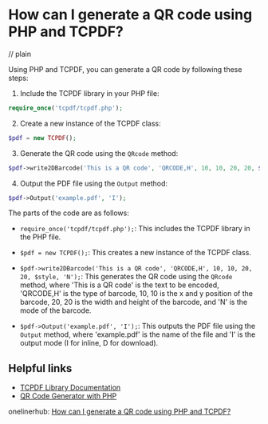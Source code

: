 # How can I generate a QR code using PHP and TCPDF?
// plain

Using PHP and TCPDF, you can generate a QR code by following these steps:

1. Include the TCPDF library in your PHP file:
```php
require_once('tcpdf/tcpdf.php');
```

2. Create a new instance of the TCPDF class:
```php
$pdf = new TCPDF();
```

3. Generate the QR code using the `QRcode` method:
```php
$pdf->write2DBarcode('This is a QR code', 'QRCODE,H', 10, 10, 20, 20, $style, 'N');
```

4. Output the PDF file using the `Output` method:
```php
$pdf->Output('example.pdf', 'I');
```

The parts of the code are as follows:

* `require_once('tcpdf/tcpdf.php');`: This includes the TCPDF library in the PHP file.

* `$pdf = new TCPDF();`: This creates a new instance of the TCPDF class.

* `$pdf->write2DBarcode('This is a QR code', 'QRCODE,H', 10, 10, 20, 20, $style, 'N');`: This generates the QR code using the `QRcode` method, where 'This is a QR code' is the text to be encoded, 'QRCODE,H' is the type of barcode, 10, 10 is the x and y position of the barcode, 20, 20 is the width and height of the barcode, and 'N' is the mode of the barcode.

* `$pdf->Output('example.pdf', 'I');`: This outputs the PDF file using the `Output` method, where 'example.pdf' is the name of the file and 'I' is the output mode (I for inline, D for download).

## Helpful links

* [TCPDF Library Documentation](https://tcpdf.org/docs/home/)
* [QR Code Generator with PHP](https://www.codexworld.com/generate-qr-code-using-php/)

onelinerhub: [How can I generate a QR code using PHP and TCPDF?](https://onelinerhub.com/php-tcpdf/how-can-i-generate-a-qr-code-using-php-and-tcpdf)